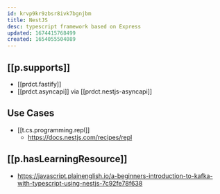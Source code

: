 ```yaml
---
id: krvp9kr9zbsr8ivk7bgnjbm
title: NestJS
desc: typescript framework based on Express
updated: 1674415768499
created: 1654055504089
---
```


## [[p.supports]]

- [[prdct.fastify]]
- [[prdct.asyncapi]] via [[prdct.nestjs-asyncapi]]

## Use Cases

- [[t.cs.programming.repl]]
  - https://docs.nestjs.com/recipes/repl


## [[p.hasLearningResource]]

- https://javascript.plainenglish.io/a-beginners-introduction-to-kafka-with-typescript-using-nestjs-7c92fe78f638

